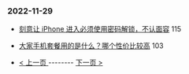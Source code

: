 ### 2022-11-29 
- [刻意让 iPhone 进入必须使用密码解锁，不认面容](https://www.v2ex.com/t/898621) 115
- [大家手机套餐用的是什么？哪个性价比较高](https://www.v2ex.com/t/898718) 103 

- [ < 上一页 ](https://github.com/able8/v2ex-hot-record/blob/master/2022-11-28.md) -------- [ 下一页 > ](https://github.com/able8/v2ex-hot-record/blob/master/2022-11-30.md)